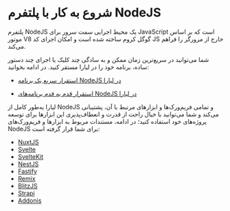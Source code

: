 # شروع به کار با پلتفرم NodeJS
پلتفرم NodeJS یک محیط اجرایی سمت سرور برای JavaScript است که بر اساس موتور V8 گوگل کروم ساخته شده است و امکان اجرای کد JS خارج از مرورگر را فراهم می‌کند. 

شما می‌توانید در سریع‌ترین زمان ممکن و به سادگی چند کلیک یا اجرای چند دستور ساده، برنامه خود را در لیارا مستقر کنید. در ادامه بخوانید:

- [استقرار سریع یک برنامه NodeJS در لیارا](./quick-start.md)

- [استقرار قدم به قدم برنامه‌های NodeJS در لیارا](./how-tos/deploy.md)

لیارا به‌طور کامل از NodeJS و تمامی فریم‌ورک‌ها و ابزارهای مرتبط با آن، پشتیبانی می‌کند و شما می‌توانید با خیال راحت از قدرت و انعطاف‌پذیری این ابزارها برای توسعه پروژه‌های خود استفاده کنید؛ در ادامه، مستندات مربوط به ابزارها و فریم‌ورک‌های NodeJS برای شما قرار گرفته است:

   - [NuxtJS](./related-apps/NuxtJS)
   - [Svelte](./related-apps/Svelte)
   - [SvelteKit](./related-apps/SvelteKit)
   - [NestJS](./related-apps/NestJS)
   - [Fastify](./related-apps/Fastify)
   - [Remix](./related-apps/Remix)
   - [BlitzJS](./related-apps/BlitzJS)
   - [Strapi](./related-apps/Strapi)
   - [Addonis](./related-apps/Addonis)














